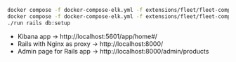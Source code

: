 ```bash
docker compose -f docker-compose-elk.yml -f extensions/fleet/fleet-compose.yml -f extensions/fleet/agent-apmserver-compose.yml -f docker-compose.yml up --build
docker compose -f docker-compose-elk.yml -f extensions/fleet/fleet-compose.yml -f extensions/fleet/agent-apmserver-compose.yml -f docker-compose.yml up setup
./run rails db:setup
```

* Kibana app -> http://localhost:5601/app/home#/
* Rails with Nginx as proxy -> http://localhost:8000/
* Admin page for Rails app -> http://localhost:8000/admin/products
